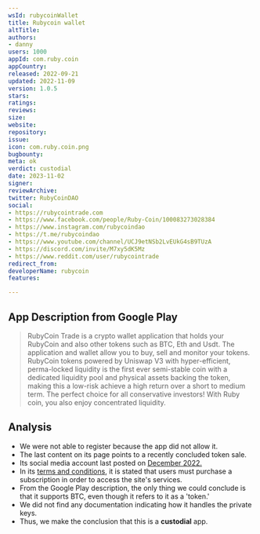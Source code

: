 ```yaml
---
wsId: rubycoinWallet
title: Rubycoin wallet
altTitle: 
authors:
- danny 
users: 1000
appId: com.ruby.coin
appCountry: 
released: 2022-09-21
updated: 2022-11-09
version: 1.0.5
stars: 
ratings: 
reviews: 
size: 
website: 
repository: 
issue: 
icon: com.ruby.coin.png
bugbounty: 
meta: ok
verdict: custodial
date: 2023-11-02
signer: 
reviewArchive: 
twitter: RubyCoinDAO
social:
- https://rubycointrade.com
- https://www.facebook.com/people/Ruby-Coin/100083273028384
- https://www.instagram.com/rubycoindao
- https://t.me/rubycoindao
- https://www.youtube.com/channel/UCJ9etNSb2LvEUkG4sB9TUzA
- https://discord.com/invite/M7xy5dK5Mz
- https://www.reddit.com/user/rubycointrade 
redirect_from: 
developerName: rubycoin
features: 

---
```


## App Description from Google Play

> RubyCoin Trade is a crypto wallet application that holds your RubyCoin and also other tokens such as BTC, Eth and Usdt. The application and wallet allow you to buy, sell and monitor your tokens. RubyCoin tokens powered by Uniswap V3 with hyper-efficient, perma-locked liquidity is the first ever semi-stable coin with a dedicated liquidity pool and physical assets backing the token, making this a low-risk achieve a high return over a short to medium term. The perfect choice for all conservative investors! With Ruby coin, you also enjoy concentrated liquidity.

## Analysis 

- We were not able to register because the app did not allow it.
- The last content on its page points to a recently concluded token sale.
- Its social media account last posted on [December 2022.](https://twitter.com/RubyCoinDAO/status/1605182422026686464)
- In its [terms and conditions](https://rubycointrade.com/terms-conditions/), it is stated that users must purchase a subscription in order to access the site's services.
- From the Google Play description, the only thing we could conclude is that it supports BTC, even though it refers to it as a 'token.' 
- We did not find any documentation indicating how it handles the private keys. 
- Thus, we make the conclusion that this is a **custodial** app. 
